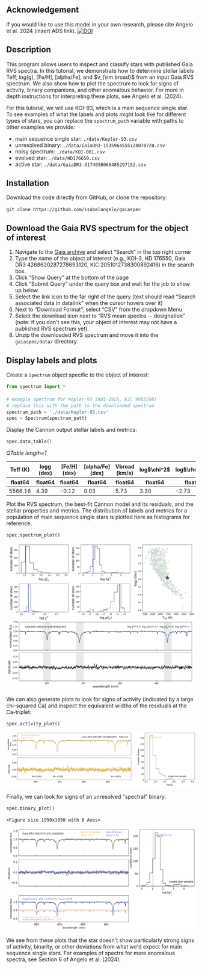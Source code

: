 ## Acknowledgement

If you would like to use this model in your own research, please cite Angelo et al. 2024 (insert ADS link).
[![DOI](https://zenodo.org/badge/797451126.svg)](https://zenodo.org/doi/10.5281/zenodo.12710578)

## Description

This program allows users to inspect and classify stars with published Gaia RVS spectra. In this tutorial, we demonstrate how to determine stellar labels Teff, log(g), [Fe/H], [alpha/Fe], and $v_{\rm broad}$ from an input Gaia RVS spectrum. We also show how to plot the spectrum to look for signs of activity, binary companions, and other anomalous behavior. For more in depth instructions for interpreting these plots, see Angelo et al. (2024).

For this tutorial, we will use KOI-93, which is a main sequence single star. To see examples of what the labels and plots might look like for different types of stars, you can replace the `spectrum_path` variable with paths to other examples we provide:

- main sequence single star: `./data/Kepler-93.csv`
- unresolved binary: `./data/GaiaDR3-1535964555128078720.csv`
- noisy spectrum: `./data/KOI-001.csv`
- evolved star: `./data/HD176650.csv`
- active star: `./data/GaiaDR3-3174658066485297152.csv`

## Installation

Download the code directly from GitHub, or clone the repository:

`git clone https://github.com/isabelangelo/gaiaspec`


## Download the Gaia RVS spectrum for the object of interest

1. Navigate to the [Gaia archive](https://gea.esac.esa.int/archive/) and select “Search” in the top right corner
2. Type the name of the object of interest (e.g., KOI-3, HD 176550, Gaia DR3 4268620287278693120, KIC 2051012738300892416) in the search box.
3. Click “Show Query” at the bottom of the page
4. Click “Submit Query” under the query box and wait for the job to show up below.
5. Select the link icon to the far right of the query (text should read “Search associated data in datalink” when the cursor hovers over it)
6. Next to “Download Format”, select “CSV” from the dropdown Menu 
7. Select the download icon next to “RVS mean spectra -- designation” (note: if you don't see this, your object of interest may not have a published RVS spectrum yet).
8. Unzip the downloaded RVS spectrum and move it into the `gaiaspec/data/` directory


## Display labels and plots

Create a `Spectrum` object specific to the object of interest:



```python
from spectrum import *

# example spectrum for Kepler-93 (KOI-1925, KIC 9955598)
# replace this with the path to the downloaded spectrum
spectrum_path = './data/Kepler-93.csv'
spec = Spectrum(spectrum_path)
```

Display the Cannon output stellar labels and metrics:


```python
spec.data_table()
```




<div><i>QTable length=1</i>
<table id="table140421683917968" class="table-striped table-bordered table-condensed">
<thead><tr><th>Teff (K)</th><th>logg (dex)</th><th>[Fe/H] (dex)</th><th>[alpha/Fe] (dex)</th><th>Vbroad (km/s)</th><th>log$\chi^2$</th><th>log$\rho(l_n)$</th><th>log$\chi_{\rm Ca}^2$</th><th>log$\Delta\chi^2$</th><th>SNR</th></tr></thead>
<thead><tr><th>float64</th><th>float64</th><th>float64</th><th>float64</th><th>float64</th><th>float64</th><th>float64</th><th>float64</th><th>float64</th><th>float64</th></tr></thead>
<tr><td>5566.16</td><td>4.39</td><td>-0.12</td><td>0.03</td><td>5.73</td><td>3.30</td><td>-2.73</td><td>2.56</td><td>1.05</td><td>127.10</td></tr>
</table></div>



Plot the RVS spectrum, the best-fit Cannon model and its residuals, and the stellar properties and metrics. The distribution of labels and metrics for a population of main sequence single stars is plotted here as histograms for reference.


```python
spec.spectrum_plot()
```


    
![png](README_files/gaiaspec_tutorial_5_0.png)
    


We can also generate plots to look for signs of activity (indicated by a large chi-squared Ca) and inspect the equivalent widths of the residuals at the Ca-triplet:


```python
spec.activity_plot()
```


    
![png](README_files/gaiaspec_tutorial_7_0.png)
    


Finally, we can look for signs of an unresolved "spectral" binary:


```python
spec.binary_plot()
```


    <Figure size 1950x1050 with 0 Axes>



    
![png](README_files/gaiaspec_tutorial_9_1.png)
    


We see from these plots that the star doesn't show particularly strong signs of activity, binarity, or other deviations from what we'd expect for main sequence single stars. For examples of spectra for more anomalous spectra, see Section 6 of Angelo et al. (2024). 


```python

```
